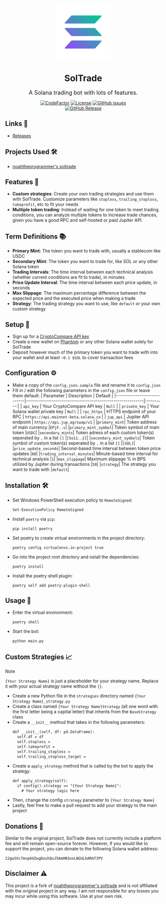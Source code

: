 <div align ="center">

<img src="projectInfo/icon.png" width="180">

# SolTrade

<span style="font-size:18px;">A Solana trading bot with lots of features.</span>

[![CodeFactor](https://www.codefactor.io/repository/github/etcherfx/soltrade/badge/main?style=for-the-badge)](https://www.codefactor.io/repository/github/etcherfx/soltrade/overview/main)
[![License](https://img.shields.io/github/license/etcherfx/soltrade?style=for-the-badge)](https://github.com/etcherfx/soltrade/blob/main/LICENSE)
[![GitHub issues](https://img.shields.io/github/issues/etcherfx/soltrade?style=for-the-badge)](https://github.com/etcherfx/soltrade/issues) <br>
[![GitHub Release](https://img.shields.io/github/release/etcherfx/soltrade?include_prereleases&style=for-the-badge)](https://github.com/etcherfx/soltrade/releases/latest)

</div>

## Links 🔗

- [Releases](https://github.com/etcherfx/SolTrade/releases)

## Projects Used 🛠️

- [noahtheprogrammer's soltrade](https://github.com/noahtheprogrammer/soltrade)

## Features 📂

- **Custom strategies**: Create your own trading strategies and use them with SolTrade. Customize parameters like `stoploss`, `trailing_stoploss`, `takeprofit`, etc to fit your needs
- **Multiple token trading**: Instead of waiting for one token to meet trading conditions, you can analyze multiple tokens to increase trade chances, given you have a good RPC and self-hosted or paid Jupiter API.

## Term Definitions 📚

- **Primary Mint**: The token you want to trade with, usually a stablecoin like USDC
- **Secondary Mint**: The token you want to trade for, like SOL or any other Solana token
- **Trading Intervals**: The time interval between each technical analysis (whether current conditions are fit to trade), in minutes
- **Price Update Interval**: The time interval between each price update, in seconds
- **Max Slippage**: The maximum percentage difference between the expected price and the executed price when making a trade
- **Strategy**: The trading strategy you want to use, like `default` or your own custom strategy

## Setup 🔧

- Sign up for a [CryptoCompare API key](https://www.cryptocompare.com/cryptopian/api-keys)
- Create a new wallet on [Phantom](https://phantom.app/) or any other Solana wallet solely for SolTrade
- Deposit however much of the primary token you want to trade with into your wallet and at least `~0.1 $SOL` to cover transaction fees

## Configuration ⚙️

- Make a copy of the `config.json.sample` file and rename it to `config.json`
- Fill in / edit the following parameters in the `config.json` file or leave them default:
  | Parameter | Description | Default |
  |----------------------------|-----------------------------------------------------------|:---------:|
  | `api_key` | Your CryptoCompare API key | `Null` |
  | `private_key` | Your Solana wallet private key | `Null` |
  | `rpc_https` | HTTPS endpoint of your RPC | `https://api.mainnet-beta.solana.co` |
  | `jup_api` | Jupiter API endpoint | `https://api.jup.ag/swap/v1` |
  |`primary_mint`| Token address of main currency |`EPjF..v`|
  |`primary_mint_symbol`| Token symbol of main token |`USDC`|
  |`secondary_mints`| Token adress of each custom token(s) seperated by `,` in a list `[]` |`[So11..2]`|
  |`secondary_mint_symbols`| Token symbol of custom token(s) seperated by `,` in a list `[]` |`[SOL]`|
  |`price_update_seconds`| Second-based time interval between token price updates |`60`|
  |`trading_interval_minutes`| Minute-based time interval for technical analysis |`1`|
  |`max_slippage`| Maximum slippage % in BPS utilized by Jupiter during transactions |`50`|
  |`strategy`| The strategy you want to trade with |`default`|

## Installation 🛠️

- Set Windows PowerShell execution policy to `RemoteSigned`:
  ```
  Set-ExecutionPolicy RemoteSigned
  ```
- Install `poetry` via `pip`:
  ```
  pip install poetry
  ```
- Set poetry to create virtual environments in the project directory:
  ```
  poetry config virtualenvs.in-project true
  ```
- Go into the project root directory and nstall the dependencies:
  ```
  poetry install
  ```
- Install the poetry shell plugin:
  ```
  poetry self add poetry-plugin-shell
  ```

## Usage 🚀

- Enter the virtual environment:
  ```
  poetry shell
  ```
- Start the bot:
  ```
  python main.py
  ```

## Custom Strategies 📈

> [!NOTE]  
> `{Your Strategy Name}` is just a placeholder for your strategy name. Replace it with your actual strategy name without the `{}`.

- Create a new Python file in the `strategies` directory named `{Your Strategy Name}_strategy.py`
- Create a class named `{Your Strategy Name}Strategy` (all one word with the first letter being a capital letter) that inherits from the `BaseStrategy` class
- Create a `__init__` method that takes in the following parameters:
  ```
  def __init__(self, df: pd.DataFrame):
    self.df = df
    self.stoploss =
    self.takeprofit =
    self.trailing_stoploss =
    self.trailing_stoploss_target =
  ```
- Create a `apply_strategy` method that is called by the bot to apply the strategy:
  ```
  def apply_strategy(self):
    if config().strategy == "{Your Strategy Name}":
      # Your strategy logic here
  ```
- Then, change the config `strategy` parameter to `{Your Strategy Name}`
- Lastly, feel free to make a pull request to add your strategy to the main project

## Donations 💸

Similar to the original project, SolTrade does not currently include a platform fee and will remain open-source forever. However, if you would like to support the project, you can donate to the following Solana wallet address:

```
22gwSXc7mvp6UZwgDouhQuJ5AmHN3oxLNGULkARmT3PV
```

## Disclaimer ⚠️

This project is a fork of [noahtheprogrammer's soltrade](https://github.com/noahtheprogrammer/soltrade) and is not affiliated with the original project in any way. I am not responsible for any losses you may incur while using this software. Use at your own risk.
